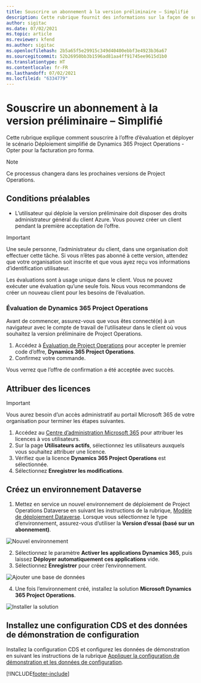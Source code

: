 ```yaml
---
title: Souscrire un abonnement à la version préliminaire – Simplifié
description: Cette rubrique fournit des informations sur la façon de souscrire un abonnement et de déployer le scénario Déploiement simplifié de Project Operations – Opter pour la facturation pro forma.
author: sigitac
ms.date: 07/02/2021
ms.topic: article
ms.reviewer: kfend
ms.author: sigitac
ms.openlocfilehash: 2b5a65f5e29915c349d40400ebbf3e4923b36a67
ms.sourcegitcommit: 52b26950bb3b1596ad81aa4ff91745ee9615d1b0
ms.translationtype: HT
ms.contentlocale: fr-FR
ms.lasthandoff: 07/02/2021
ms.locfileid: "6334779"
---
```

# <a name="sign-up-for-a-preview-subscription---lite"></a>Souscrire un abonnement à la version préliminaire – Simplifié 

Cette rubrique explique comment souscrire à l’offre d’évaluation et déployer le scénario Déploiement simplifié de Dynamics 365 Project Operations - Opter pour la facturation pro forma.

> [!NOTE]
> Ce processus changera dans les prochaines versions de Project Operations.

## <a name="prerequisites"></a>Conditions préalables
- L’utilisateur qui déploie la version préliminaire doit disposer des droits administrateur général du client Azure. Vous pouvez créer un client pendant la première acceptation de l’offre.

> [!IMPORTANT]
> Une seule personne, l’administrateur du client, dans une organisation doit effectuer cette tâche. Si vous n’êtes pas abonné à cette version, attendez que votre organisation soit inscrite et que vous ayez reçu vos informations d’identification utilisateur.
> 
> Les évaluations sont à usage unique dans le client. Vous ne pouvez exécuter une évaluation qu’une seule fois. Nous vous recommandons de créer un nouveau client pour les besoins de l’évaluation.

### <a name="dynamics-365-project-operations-trial"></a>Évaluation de Dynamics 365 Project Operations 

Avant de commencer, assurez-vous que vous êtes connecté(e) à un navigateur avec le compte de travail de l’utilisateur dans le client où vous souhaitez la version préliminaire de Project Operations.

1. Accédez à [Évaluation de Project Operations](https://aka.ms/try-po) pour accepter le premier code d’offre, **Dynamics 365 Project Operations**.
2. Confirmez votre commande.

  Vous verrez que l’offre de confirmation a été acceptée avec succès.

## <a name="assign-licenses"></a>Attribuer des licences

> [!IMPORTANT]
> Vous aurez besoin d’un accès administratif au portail Microsoft 365 de votre organisation pour terminer les étapes suivantes.


1. Accédez au [Centre d’administration Microsoft 365](https://portal.office.com/) pour attribuer les licences à vos utilisateurs.
2. Sur la page **Utilisateurs actifs**, sélectionnez les utilisateurs auxquels vous souhaitez attribuer une licence.
3. Vérifiez que la licence **Dynamics 365 Project Operations** est sélectionnée. 
4. Sélectionnez **Enregistrer les modifications**.

## <a name="create-a-new-dataverse-environment"></a>Créez un environnement Dataverse

1. Mettez en service un nouvel environnement de déploiement de Project Operations Dataverse en suivant les instructions de la rubrique, [Modèle de déploiement Dataverse](lite-deployment.md). Lorsque vous sélectionnez le type d’environnement, assurez-vous d’utiliser la **Version d’essai (basé sur un abonnement)**.

  ![Nouvel environnement](./media/19CreateEnvironment.png)

2. Sélectionnez le paramètre **Activer les applications Dynamics 365**, puis laissez **Déployer automatiquement ces applications** vide.  
3. Sélectionnez **Enregistrer** pour créer l’environnement.

  ![Ajouter une base de données](./media/20CreateEnvironment1.png)

4. Une fois l’environnement créé, installez la solution **Microsoft Dynamics 365 Project Operations**. 

![Installer la solution](./media/21InstallSolution.png)

## <a name="install-a-cds-configuration-and-setup-demo-data"></a>Installez une configuration CDS et des données de démonstration de configuration

Installez la configuration CDS et configurez les données de démonstration en suivant les instructions de la rubrique [Appliquer la configuration de démonstration et les données de configuration](lite-apply-demo-setup-config-data.md).


[!INCLUDE[footer-include](../includes/footer-banner.md)]
